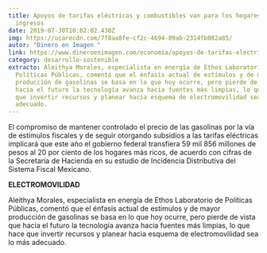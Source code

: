 ```yaml
---
title: Apoyos de tarifas eléctricas y combustibles van para los hogares con más
  ingresos
date: 2019-07-30T10:02:02.430Z
img: https://ucarecdn.com/7f8aa8fe-cf2c-4694-89ab-2314fb082a85/
autor: "Dinero en Imagen "
link: https://www.dineroenimagen.com/economia/apoyos-de-tarifas-electricas-y-combustibles-van-para-los-hogares-con-mas-ingresos/112565
category: desarrollo-sostenible
extracto: Aleithya Morales, especialista en energía de Ethos Laboratorio de
  Políticas Públicas, comentó que el énfasis actual de estímulos y de mayor
  producción de gasolinas se basa en lo que hoy ocurre, pero pierde de vista que
  hacia el futuro la tecnología avanza hacia fuentes más limpias, lo que hace
  que invertir recursos y planear hacia esquema de electromovilidad sea lo más
  adecuado.
---
```

El compromiso de mantener controlado el precio de las gasolinas por la vía de estímulos fiscales y de seguir otorgando subsidios a las tarifas eléctricas implicará que este año el gobierno federal transfiera 59 mil 856 millones de pesos al 20 por ciento de los hogares más ricos, de acuerdo con cifras de la Secretaría de Hacienda en su estudio de Incidencia Distributiva del Sistema Fiscal Mexicano.

**ELECTROMOVILIDAD**

Aleithya Morales, especialista en energía de Ethos Laboratorio de Políticas Públicas, comentó que el énfasis actual de estímulos y de mayor producción de gasolinas se basa en lo que hoy ocurre, pero pierde de vista que hacia el futuro la tecnología avanza hacia fuentes más limpias, lo que hace que invertir recursos y planear hacia esquema de electromovilidad sea lo más adecuado.